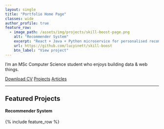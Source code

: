 ```yaml
---
layout: single
title: "Portfolio Home Page"
classes: wide
author_profile: true
feature_row:
  - image_path: /assets/img/projects/skill-boost-page.png
    alt: "Recommender System"
    excerpt: "React + Java + Python microservice for personalised recommendations."
    url: https://github.com/lucyinett/skill-boost
    btn_label: "View project"
---
```



I’m an MSc Computer Science student who enjoys building data & web things.

<div class="btns" style="justify-content:center; gap:.6rem;">
  <a class="btn btn--primary" href="/assets/docs/LucyInett-CV.pdf" target="_blank">Download CV</a>
  <a class="btn" href="/projects/">Projects</a>
  <a class="btn" href="/articles/">Articles</a>
</div>



---

## Featured Projects

#### Recommender System 
{% include feature_row %}